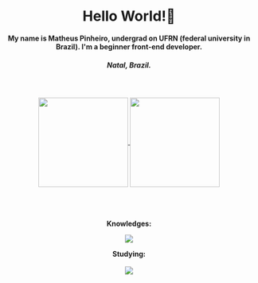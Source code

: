 <h1 align="center">Hello World!👋</h1>

<p align="center"><strong>My name is Matheus Pinheiro, undergrad on UFRN (federal university in Brazil). I'm a beginner front-end developer. </strong></p>
<h5 align="center">Natal, Brazil.</h5>
<br><br>
<div align="center" class="container">
    <div class="stats">
        <a href="[https://github.com/anuraghazra/github-readme-stats](https://github-readme-stats.vercel.app/api?username=anuraghazra&show_icons=true&theme=dark#gh-dark-mode-only)">
  <img height=180 align="center" src="https://github-readme-stats.vercel.app/api?username=eccc0" />
</a>
<a href="https://github.com/anuraghazra/convoychat">
  <img height=180 align="center" src="https://github-readme-stats.vercel.app/api/top-langs?username=eccc0&layout=compact&langs_count=8&card_width=320" />
</a>
    </div>
    <div class="knowledges">
      <br><br><br>
        <p><strong>Knowledges:</strong></p>
        <p align="center">
        
  <a href="https://skillicons.dev">
    <img src="https://skillicons.dev/icons?i=js,css,html,react,vite" />
  </a>
  <p>
    <strong>Studying:<strong>
    <br><br>
  <img src="https://skillicons.dev/icons?i=py,cs,net" />
</p>
</div>









